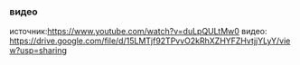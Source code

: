 ### видео
источник:https://www.youtube.com/watch?v=duLpQULtMw0
видео: https://drive.google.com/file/d/15LMTjf92TPvvO2kRhXZHYFZHvtjjYLyY/view?usp=sharing
